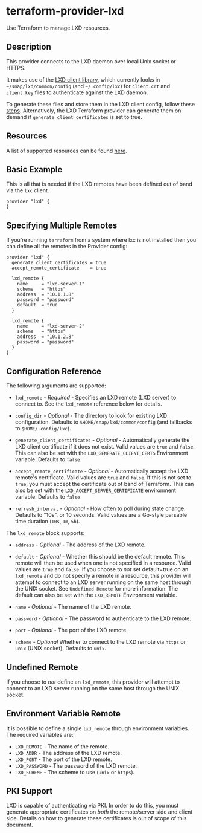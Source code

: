 # terraform-provider-lxd

Use Terraform to manage LXD resources.

## Description

This provider connects to the LXD daemon over local Unix socket or HTTPS.

It makes use of the [LXD client library](https://github.com/canonical/lxd), which
currently looks in `~/snap/lxd/common/config` (and `~/.config/lxc`) for `client.crt` 
and `client.key` files to authenticate against the LXD daemon.

To generate these files and store them in the LXD client config, follow these
[steps](https://documentation.ubuntu.com/lxd/en/latest/howto/server_expose/#server-authenticate).
Alternatively, the LXD Terraform provider can generate them on demand if
`generate_client_certificates` is set to true.

## Resources

A list of supported resources can be found [here](resources).

## Basic Example

This is all that is needed if the LXD remotes have been defined out of band via
the `lxc` client.

```hcl
provider "lxd" {
}
```

## Specifying Multiple Remotes

If you're running `terraform` from a system where lxc is not installed then you
can define all the remotes in the Provider config:

```hcl
provider "lxd" {
  generate_client_certificates = true
  accept_remote_certificate    = true

  lxd_remote {
    name     = "lxd-server-1"
    scheme   = "https"
    address  = "10.1.1.8"
    password = "password"
    default  = true
  }

  lxd_remote {
    name     = "lxd-server-2"
    scheme   = "https"
    address  = "10.1.2.8"
    password = "password"
  }
}
```

## Configuration Reference

The following arguments are supported:

* `lxd_remote` - *Required* - Specifies an LXD remote (LXD server) to connect
	to. See the `lxd_remote` reference below for details.

* `config_dir` - *Optional* - The directory to look for existing LXD
	configuration. Defaults to `$HOME/snap/lxd/common/config` (and fallbacks to `$HOME/.config/lxc`).

* `generate_client_certificates` - *Optional* - Automatically generate the LXD
	client certificate if it does not exist. Valid values are `true` and `false`.
	This can also be set with the `LXD_GENERATE_CLIENT_CERTS` Environment
	variable. Defaults to `false`.

* `accept_remote_certificate` - *Optional* - Automatically accept the LXD
	remote's certificate. Valid values are `true` and `false`. If this is not set
	to `true`, you must accept the certificate out of band of Terraform. This can
	also be set with the `LXD_ACCEPT_SERVER_CERTIFICATE` environment variable.
  Defaults to `false`

* `refresh_interval` - *Optional* - How often to poll during state change.
	Defaults to "10s", or 10 seconds. Valid values are a Go-style parsable time
	duration (`10s`, `1m`, `5h`).

The `lxd_remote` block supports:

* `address` - *Optional* - The address of the LXD remote.

* `default` - *Optional* - Whether this should be the default remote. 
	This remote will then be used when one is not specified in a resource.
	Valid values are `true` and `false`.
	If you choose to _not_ set default=true on an `lxd_remote` and do not specify
	a remote in a resource, this provider will attempt to connect to an LXD
	server running on the same host through the UNIX socket. See `Undefined Remote`
	for more information.
	The default can also be set with the `LXD_REMOTE` Environment variable.

* `name` - *Optional* - The name of the LXD remote.

* `password` - *Optional* - The password to authenticate to the LXD remote.

* `port` - *Optional* - The port of the LXD remote.

* `scheme` - *Optional* Whether to connect to the LXD remote via `https` or
	`unix` (UNIX socket). Defaults to `unix`.

## Undefined Remote

If you choose to _not_ define an `lxd_remote`, this provider will attempt
to connect to an LXD server running on the same host through the UNIX
socket.

## Environment Variable Remote

It is possible to define a single `lxd_remote` through environment variables.
The required variables are:

* `LXD_REMOTE` - The name of the remote.
* `LXD_ADDR` - The address of the LXD remote.
* `LXD_PORT` - The port of the LXD remote.
* `LXD_PASSWORD` - The password of the LXD remote.
* `LXD_SCHEME` - The scheme to use (`unix` or `https`).

## PKI Support

LXD is capable of authenticating via PKI. In order to do this, you must
generate appropriate certificates on _both_ the remote/server side and client
side. Details on how to generate these certificates is out of scope of this
document.
